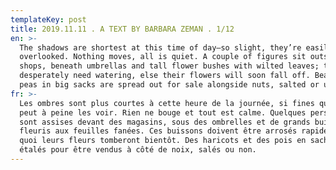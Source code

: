 ```yaml
---
templateKey: post
title: 2019.11.11 . A TEXT BY BARBARA ZEMAN . 1/12
en: >-
  The shadows are shortest at this time of day—so slight, they’re easily
  overlooked. Nothing moves, all is quiet. A couple of figures sit outside the
  shops, beneath umbrellas and tall flower bushes with wilted leaves; the bushes
  desperately need watering, else their flowers will soon fall off. Beans and
  peas in big sacks are spread out for sale alongside nuts, salted or unsalted.
fr: >-
  Les ombres sont plus courtes à cette heure de la journée, si fines que l’on
  peut à peine les voir. Rien ne bouge et tout est calme. Quelques personnes
  sont assises devant des magasins, sous des ombrelles et de grands buissons
  fleuris aux feuilles fanées. Ces buissons doivent être arrosés rapidement sans
  quoi leurs fleurs tomberont bientôt. Des haricots et des pois en sachet sont
  étalés pour être vendus à côté de noix, salés ou non.
---
```


